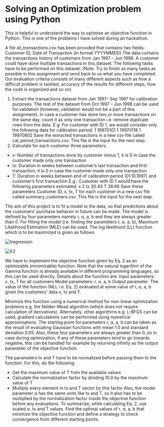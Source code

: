 # Solving an Optimization problem using Python

This is helpful to understand the way to optimise an objective function in Python. This is one of the problems I have solved during an hackathon.

A file all_transactions.csv has been provided that contains two fields:
Customer ID, Date of Transaction (in format YYYYMMDD)
The data contains the transactions history of customers from Jan 1997 – Jun 1998. A customer could have done multiple transactions in this dataset.
The following tasks have to be performed on this dataset:
(Note: Try to finish as many tasks as possible in this assignment and send back to us what you have completed. Our evaluation criteria consists of many different aspects such as how a difficult problem is tackled, accuracy of the results for different steps, how the code is organized and so on)
1. Extract the transactions dataset from Jan 1997– Sep 1997 for calibration purposes. The rest of the dataset from Oct 1997 – Jun 1998 can be used for validation (however, validation would not be a part of this assignment). In case a customer has done two or more transactions on the same day, count it as only one transaction i.e. remove duplicate rows from the data.
E.g. For customer with ID 1, we would consider only the following data for calibration period:
1 19970101
1 19970118
1 19970802
Save the extracted transactions in a new csv file called cal_period_transactions.csv. This file is the input for the next step.
2. Calculate for each customer three parameters:
- x: Number of transactions done by customer minus 1, it is 0 in case the customer made only
one transaction
- tx: Duration in weeks between customer’s last transaction and first transaction, it is 0 in case
the customer made only one transaction
- T: Duration in weeks between end of calibration period (01.10.1997) and customer’s first
transaction
E.g.: Customer with ID 1 would have the following parameters estimated:
x 2
tx 30.43
T 38.86
Save these parameters Customer ID, x, tx, T for each customer in a new csv file called
summary_customers.csv. This file is the input for the next step.

The aim of this project is to fit a model to the data, so that predictions about the customers’ purchase behavior in future can be made. The model is defined by four parameters namely r, α, a, b and they are always greater than 0. For fitting the model (i.e. finding the parameters r, α, a, b),
Maximum Likelihood Estimation (MLE) can be used. The log likelihood (LL) function which is to be maximized is given as follows

![lregression](https://user-images.githubusercontent.com/24495251/59144911-e4720980-89dc-11e9-965c-57d9ab259934.PNG)

![lr2](https://user-images.githubusercontent.com/24495251/59144952-6a8e5000-89dd-11e9-9294-87a95b1044a7.PNG)

We have to implement the objective function given by Eq. 2 as an optimizable (minimizable) function. Note that the natural logarithm of the Gamma function is already available in different programming languages, so this can be used directly. Details about the function are:
Input parameters: x, tx, T for all customers
Model parameters: r, α, a, b
Output parameter: The value of the function (NLL i.e. Eq. 2) evaluated at some value of r, α, a, b given the customers' data x, tx and T.

Minimize this function using a numerical method for non-linear optimization problems e.g. the Nelder-Mead algorithm (which does not require calculation of derivatives). Alternately, other algorithms e.g. L-BFGS can be used, gradient calculations can be performed using numerical
approximations. The starting point for parameters r, α, a, b can be taken as the result of evaluating Gaussian functions with mean 1.0 and standard deviation 0.05. Also, these four parameters are always greater than 0, so in case during optimization, if any of these parameters tend to go towards negative, this can be handled for example by returning infinity as the output parameter of the objective function.

The parameters tx and T have to be normalized before passing them to the function. For this, do the following:
- Get the maximum value of T from the available values
- Calculate the normalization factor by dividing 10.0 by the maximum value of T
- Multiply every element in tx and T vector by this factor
Also, the model parameter α has the same units like tx and T, so it also has to be multiplied by the normalization factor inside the objective function before any evaluations. To summarize, while calculating Eq. 2, use scaled α, tx and T values.
Find the optimal values of r, α, a, b that minimize the objective function and define a strategy to check convergence from different starting points.
